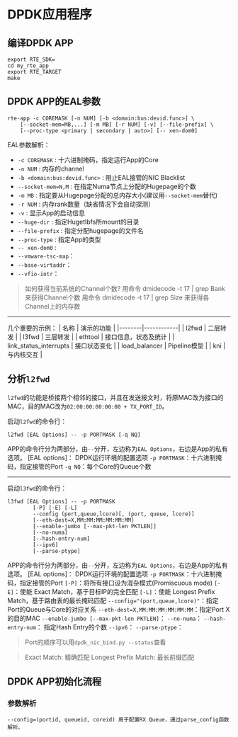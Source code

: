 # DPDK应用程序

## 编译DPDK APP

```
export RTE_SDK=
cd my_rte_app
export RTE_TARGET
make

```

## DPDK APP的EAL参数

```
rte-app -c COREMASK [-n NUM] [-b <domain:bus:devid.func>] \
	[--socket-mem=MB,...] [-m MB] [-r NUM] [-v] [--file-prefix] \
	[--proc-type <primary | secondary | auto>] [-- xen-dom0]

```
EAL参数解析：
+ `-c COREMASK` : 十六进制掩码，指定运行App的Core
+ `-n NUM` : 内存的channel
+ `-b <domain:bus:devid.func>` : 阻止EAL接管的NIC Blacklist
+ `--socket-mem=N,M` : 在指定Numa节点上分配的Hugepage的个数
+ `-m MB` : 指定要从Hugepage分配的总内存大小(建议用`--socket-mem`替代)
+ `-r NUM` : 内存rank数量（缺省情况下会自动探测）
+ `-v` : 显示App的启动信息
+ `--huge-dir` : 指定Hugetlbfs所mount的目录
+ `--file-prefix` : 指定分配hugepage的文件名
+ `--proc-type` : 指定App的类型
+ `-- xen-dom0` :
+ `--vmware-tsc-map`：
+ `--base-virtaddr`：
+ `--vfio-intr`：

> 如何获得当前系统的Channel个数?
> 用命令 dmidecode -t 17 | grep Bank 来获得Channel个数
> 用命令 dmidecode -t 17 | grep Size 来获得各Channel上的内存数

--------------------

几个重要的示例：
| 名称   | 演示的功能 |
|--------|------------|
| l2fwd  | 二层转发 |
| l3fwd  | 三层转发 |
| ethtool | 接口信息，状态及统计 |
| link_status_interrupts | 接口状态变化 |
| load_balancer | Pipeline模型 |
| kni | 与内核交互 |


## 分析`l2fwd`

`l2fwd`的功能是桥接两个相邻的接口，并且在发送报文时，将原MAC改为接口的MAC，目的MAC改为`02:00:00:00:00:00 + TX_PORT_ID`。

启动`l2fwd`的命令行：
```
l2fwd [EAL Options] -- -p PORTMASK [-q NQ]

```

APP的命令行分为两部分，由`--`分开，左边称为`EAL Options`，右边是App的私有选项。
[EAL options]： DPDK运行环境的配置选项
`-p PORTMASK`：十六进制掩码，指定接管的Port
`-q NQ`：每个Core的Queue个数

--------------------
启动`l3fwd`的命令行：
```
l3fwd [EAL Options] -- -p PORTMASK
		[-P] [-E] [-L]
		--config (port,queue,lcore)[, (port, queue, lcore)]
		[--eth-dest=X,MM:MM:MM:MM:MM:MM]
		[--enable-jumbo [--max-pkt-len PKTLEN]]
		[--no-numa]
		[--hash-entry-num]
		[--ipv6]
		[--parse-ptype]
```
APP的命令行分为两部分，由`--`分开，左边称为`EAL Options`，右边是App的私有选项。
[EAL options]： DPDK运行环境的配置选项
`-p PORTMASK`：十六进制掩码，指定接管的Port
`[-P]`：将所有接口设为混杂模式(Promiscuous mode)
`[-E]`：使能 Exact Match，基于目标IP的完全匹配
`[-L]`：使能 Longest Prefix Match，基于路由表的最长掩码匹配
`--config="(port,queue,lcore)"`：指定Port的Queue与Core的对应关系
`--eth-dest=X,MM:MM:MM:MM:MM:MM`：指定Port X的目的MAC
`--enable-jumbo [--max-pkt-len PKTLEN]`：
`--no-numa`：
`--hash-entry-num`： 指定Hash Entry的个数
`--ipv6`：
`--parse-ptype`： 

> Port的顺序可以用`dpdk_nic_bind.py --status`查看

> Exact Match:  精确匹配
> Longest Prefix Match: 最长前缀匹配

## DPDK APP初始化流程

### 参数解析
```
--config=(portid, queueid, coreid) 用于配置RX Queue，通过parse_config函数解析。
```

